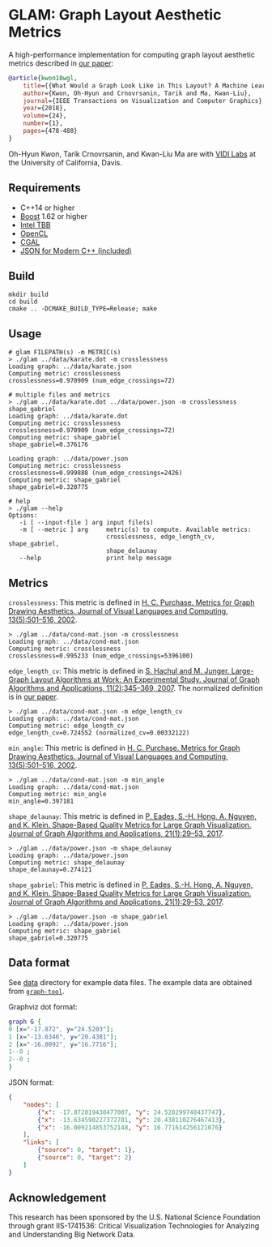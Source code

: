 # GLAM: Graph Layout Aesthetic Metrics
A high-performance implementation for computing graph layout aesthetic metrics described in [our paper](https://goo.gl/Y8e9iH):
```bibtex
@article{kwon18wgl,
    title={{What Would a Graph Look Like in This Layout? A Machine Learning Approach to Large Graph Visualization}},
    author={Kwon, Oh-Hyun and Crnovrsanin, Tarik and Ma, Kwan-Liu},
    journal={IEEE Transactions on Visualization and Computer Graphics},
    year={2018},
    volume={24},
    number={1},
    pages={478-488}
}
```
Oh-Hyun Kwon, Tarik Crnovrsanin, and Kwan-Liu Ma are with [VIDI Labs](http://vidi.cs.ucdavis.edu/) at the University of California, Davis.

## Requirements
- C++14 or higher
- [Boost](http://www.boost.org/) 1.62 or higher
- [Intel TBB](https://www.threadingbuildingblocks.org/)
- [OpenCL](https://www.khronos.org/opencl/)
- [CGAL](https://www.cgal.org/)
- [JSON for Modern C++ (included)](https://github.com/nlohmann/json)

## Build
```shell
mkdir build
cd build
cmake .. -DCMAKE_BUILD_TYPE=Release; make
```

## Usage
```shell
# glam FILEPATH(s) -m METRIC(s)
> ./glam ../data/karate.dot -m crosslessness
Loading graph: ../data/karate.json
Computing metric: crosslessness
crosslessness=0.970909 (num_edge_crossings=72)

# multiple files and metrics
> ./glam ../data/karate.dot ../data/power.json -m crosslessness shape_gabriel
Loading graph: ../data/karate.dot
Computing metric: crosslessness
crosslessness=0.970909 (num_edge_crossings=72)
Computing metric: shape_gabriel
shape_gabriel=0.376176

Loading graph: ../data/power.json
Computing metric: crosslessness
crosslessness=0.999888 (num_edge_crossings=2426)
Computing metric: shape_gabriel
shape_gabriel=0.320775

# help
> ./glam --help
Options:
   -i [ --input-file ] arg input file(s)
   -m [ --metric ] arg     metric(s) to compute. Available metrics:
                           crosslessness, edge_length_cv, shape_gabriel,
                           shape_delaunay
   --help                  print help message
```

## Metrics
`crosslessness`: This metric is defined in [H. C. Purchase. Metrics for Graph Drawing Aesthetics. Journal of Visual Languages and Computing, 13(5):501–516, 2002](http://www.sciencedirect.com/science/article/pii/S1045926X02902326).
```shell
> ./glam ../data/cond-mat.json -m crosslessness
Loading graph: ../data/cond-mat.json
Computing metric: crosslessness
crosslessness=0.995233 (num_edge_crossings=5396100)
```

`edge_length_cv`: This metric is defined in [S. Hachul and M. Junger. Large-Graph Layout Algorithms at Work: An Experimental Study. Journal of Graph Algorithms and Applications, 11(2):345–369, 2007](http://jgaa.info/getPaper?id=150). The normalized definition is in [our paper](https://goo.gl/Y8e9iH).
```shell
> ./glam ../data/cond-mat.json -m edge_length_cv
Loading graph: ../data/cond-mat.json
Computing metric: edge_length_cv
edge_length_cv=0.724552 (normalized_cv=0.00332122)
```

`min_angle`: This metric is defined in [H. C. Purchase. Metrics for Graph Drawing Aesthetics. Journal of Visual Languages and Computing, 13(5):501–516, 2002](http://www.sciencedirect.com/science/article/pii/S1045926X02902326).
```shell
> ./glam ../data/cond-mat.json -m min_angle
Loading graph: ../data/cond-mat.json
Computing metric: min_angle
min_angle=0.397181
```

`shape_delaunay`: This metric is defined in [P. Eades, S.-H. Hong, A. Nguyen, and K. Klein. Shape-Based Quality Metrics for Large Graph Visualization. Journal of Graph Algorithms and Applications, 21(1):29–53, 2017](http://jgaa.info/getPaper?id=405).
```shell
> ./glam ../data/power.json -m shape_delaunay
Loading graph: ../data/power.json
Computing metric: shape_delaunay
shape_delaunay=0.274121
```

`shape_gabriel`: This metric is defined in [P. Eades, S.-H. Hong, A. Nguyen, and K. Klein. Shape-Based Quality Metrics for Large Graph Visualization. Journal of Graph Algorithms and Applications, 21(1):29–53, 2017](http://jgaa.info/getPaper?id=405).
```shell
> ./glam ../data/power.json -m shape_gabriel
Loading graph: ../data/power.json
Computing metric: shape_gabriel
shape_gabriel=0.320775
```

## Data format
See [data](data) directory for example data files. The example data are obtained from [`graph-tool`](https://graph-tool.skewed.de/).

Graphviz dot format:
```dot
graph G {
0 [x="-17.872", y="24.5203"];
1 [x="-13.6346", y="20.4381"];
2 [x="-16.0092", y="16.7716"];
1--0 ;
2--0 ;
}
```

JSON format:
```json
{
    "nodes": [
        {"x": -17.872019430477007, "y": 24.520299748437747},
        {"x": -13.634590227372781, "y": 20.438110276467413},
        {"x": -16.009214853752148, "y": 16.771614256121076}
    ],
    "links": [
        {"source": 0, "target": 1},
        {"source": 0, "target": 2}
    ]
}
```

## Acknowledgement
This research has been sponsored by the U.S. National Science Foundation through grant IIS-1741536: Critical Visualization Technologies for Analyzing and Understanding Big Network Data.
